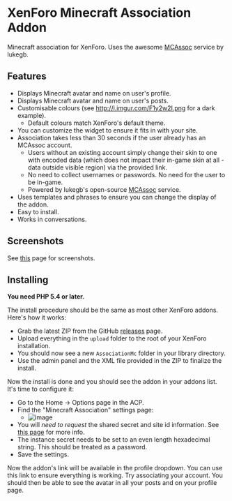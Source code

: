XenForo Minecraft Association Addon
====================================

Minecraft association for XenForo. Uses the awesome [MCAssoc](http://mcassoc.lukegb.com/) service by lukegb.

Features
--------

* Displays Minecraft avatar and name on user's profile.
* Displays Minecraft avatar and name on user's posts.
* Customisable colours (see http://i.imgur.com/F1y2w2I.png for a dark example).
  * Default colours match XenForo's default theme.
 * You can customize the widget to ensure it fits in with your site.
* Association takes less than 30 seconds if the user already has an MCAssoc account.
  * Users without an existing account simply change their skin to one with encoded data (which does not impact their in-game skin at all - data outside visible region) via the provided link.
  * No need to collect usernames or passwords. No need for the user to be in-game.
  * Powered by lukegb's open-source [MCAssoc](http://mcassoc.lukegb.com/) service.
* Uses templates and phrases to ensure you can change the display of the addon.
* Easy to install.
* Works in conversations.

Screenshots
-----------

See [this](https://github.com/lol768/XenForo-MCASSOC/blob/master/SCREENSHOTS.md) page for screenshots.

Installing
----------

**You need PHP 5.4 or later.**

The install procedure should be the same as most other XenForo addons. Here's how it works:

* Grab the latest ZIP from the GitHub [releases](https://github.com/lol768/XenForo-MCASSOC/releases) page.
* Upload everything in the `upload` folder to the root of your XenForo installation.
* You should now see a new `AssociationMc` folder in your library directory.
* Use the admin panel and the XML file provided in the ZIP to finalize the install.

Now the install is done and you should see the addon in your addons list. It's time to configure it:
* Go to the Home -> Options page in the ACP.
* Find the "Minecraft Association" settings page:
  * ![image](https://cdn.mediacru.sh/cx1LOGSM3xGV.png)
* You will *need to request* the shared secret and site id information. See [this page](http://mcassoc.lukegb.com/) for more info.
* The instance secret needs to be set to an even length hexadecimal string. This should be treated as a password.
* Save the settings.

Now the addon's link will be available in the profile dropdown. You can use this link to ensure everything is working.
Try associating your account. You should then be able to see the avatar in all your posts and on your profile page.
